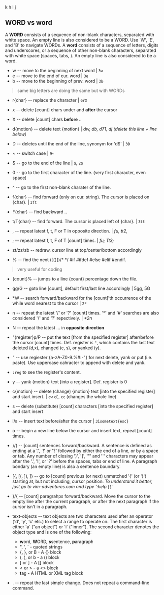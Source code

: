    k
h     l
   j

## WORD vs word

A **WORD** consists of a sequence of non-blank characters, separated with white space. An empty line is also considered to be a WORD. Use 'W', 'E', and 'B' to navigate WORDs.
A **word** consists of a sequence of letters, digits and underscores, or a sequence of other non-blank characters, separated with white space (spaces, tabs, <EOL>). An empty line is also considered to be a word.

- w -- move to the beginning of next word | `3w`
- e -- move to the end of cur. word | `3e`
- b -- move to the beginning of prev. word | `3b`

> same big letters are doing the same but with WORDs

- r{char} -- replace the character | `6rX`
- x -- delete [count] chars under and **after** the cursor
- X -- delete [count] chars **before** ..

- d{motion} -- delete text {motion} | _dw, db, d71, dj (delete this line + line below)_
- D -- deletes until the end of the line, synonym for 'd$' | `3D`

- ~ -- switch case | `9~`

- $ -- go to the end of the line | `$`, `2$`
- 0 -- go to the first character of the line. (very first character, even space)
- ^ -- go to the first non-blank charater of the line.

- f{char} -- find forward (only on cur. string). The cursor is placed on {char}. | `3ft`
- F{char} -- find backward ..

- t/T{char} -- find forward. The cursor is placed left of {char}. | `3tt`

- , -- repeat latest f, t, F or T in opposite direction. | _fu,  tt2,_
- ; -- repeat latest f, t, F of T [count] times. | _fu;  Tt3;_

- zt/zz/zb -- redraw, cursor line at top/center/bottom accordingly

- % -- find the next ([{}])/* */ #if #ifdef #else #elif #endif.
> very useful for coding
- {count}% -- jumps to a line {count} percentage down the file.

- gg/G -- goto line [count], default first/last line accordingly | 5gg, 5G

- */# -- search forward/backward for the [count]'th occurrence of the while word nearest to the cursor | `2*`

- n -- repeat the latest '/' or '?' [count] times. '\*' and '#' searches are also considered '/' and '?' repectively. | _*2n_
- N -- repeat the latest ... in **opposite direction**

- "{register}p/P -- put the text [from the specified register] after/before the cursor [count] times. Def. register is `"`, which contains the last text deleted (d,x), changed (c, s), or yanked (y).

- " -- use regiester {a-zA-Z0-9.%#:-"} for next delete, yank or put (i.e. paste). Use uppercase cahracter to append with delete and yank.
- `:reg` to see the register's content.

- y -- yank {motion} text [into a register]. Def. register is 0

- c{motion} -- delete (change) {motion} text [into the specified register] and start insert. | `cw` `cE`, `cc` (changes the whole line)
- s -- delete (substitute) [count] characters [into the specified register] and start insert

- i/a -- insert text before/after the cursor | `3isometext{esc}`
- o -- begin a new line below the cursor and insert text, repeat [count] times.

- )/( -- [count] sentences forward/backward. A sentence is defined as ending at a '.', '!' or '?' followed by either the end of a line, or by a space or tab. Any number of closing ')', ']', '"' and ''' characters may appear after the '.', '!', or '?' before the spaces, tabs or end of line. A paragraph bondary (an empty line) is also a sentence boundary.

- [{, [(, ]), ]} -- go to [count] previous (or next) unmatched '{' (or ')') starting at, but not including, cursor position. _To understand it better, just go to vim-adventures.com and type ':help [{'_

- }/{ -- [count] paragrahps forward/backward. Move the cursor to the empty line after the current paragraph, or after the next paragraph if the cursor isn't in a paragraph.

- text-objects -- text objects are two characters used after an operator ('d', 'y', 'c' etc.) to select a range to operate on. The first character is either 'a' ("an object") or 'i' ("inner"). The second character denotes the object type and is one of the following:
	- **w**ord, **W**ORD, **s**sentence, **p**aragraph
	- ", ', ` - quoted strings
	- {, }, or B - A {} block
	- (, ), or b - a () block
	- [ or ] - A [] block
	- < or > - a <> block
	- **t**ag - A HTML or XML tag block

- . -- repeat the last simple change. Does not repeat a command-line command.
